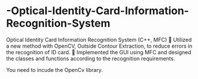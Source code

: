 # -Optical-Identity-Card-Information-Recognition-System

  Optical Identity Card Information Recognition System (C++, MFC)
	Utilized a new method with OpenCV, Outside Contour Extraction, to reduce errors in the recognition of ID card.
	Implemented the GUI using MFC and designed the classes and functions according to the recognition requirements. 

  
   You need to incude the OpenCv library.

